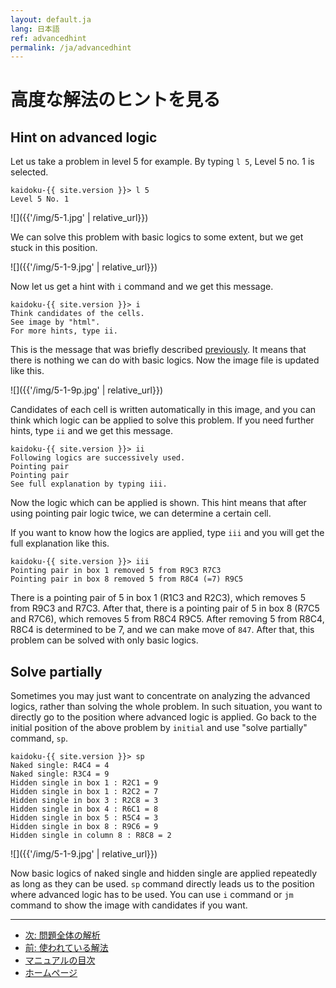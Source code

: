 ```yaml
---
layout: default.ja
lang: 日本語
ref: advancedhint
permalink: /ja/advancedhint
---
```


# 高度な解法のヒントを見る

## Hint on advanced logic

Let us take a problem in level 5 for example. By typing `l 5`, Level 5 no. 1 is selected.

    kaidoku-{{ site.version }}> l 5
    Level 5 No. 1

![]({{'/img/5-1.jpg' | relative_url}})

We can solve this problem with basic logics to some extent, but we get stuck in this position.

![]({{'/img/5-1-9.jpg' | relative_url}})

Now let us get a hint with `i` command and we get this message.

    kaidoku-{{ site.version }}> i
    Think candidates of the cells.
    See image by "html".
    For more hints, type ii.

This is the message that was briefly described [previously](basichint.md). It means that there is nothing we can do with basic logics. Now the image file is updated like this.

![]({{'/img/5-1-9p.jpg' | relative_url}})

Candidates of each cell is written automatically in this image, and you can think which logic can be applied to solve this problem. If you need further hints, type `ii` and we get this message.

    kaidoku-{{ site.version }}> ii
    Following logics are successively used.
    Pointing pair
    Pointing pair
    See full explanation by typing iii.

Now the logic which can be applied is shown. This hint means that after using pointing pair logic twice, we can determine a certain cell.

If you want to know how the logics are applied, type `iii` and you will get the full explanation like this.

    kaidoku-{{ site.version }}> iii
    Pointing pair in box 1 removed 5 from R9C3 R7C3 
    Pointing pair in box 8 removed 5 from R8C4 (=7) R9C5 

There is a pointing pair of 5 in box 1 (R1C3 and R2C3), which removes 5 from R9C3 and R7C3. After that, there is a pointing pair of 5 in box 8 (R7C5 and R7C6), which removes 5 from R8C4 R9C5. After removing 5 from R8C4, R8C4 is determined to be 7, and we can make move of `847`. After that, this problem can be solved with only basic logics.

## Solve partially

Sometimes you may just want to concentrate on analyzing the advanced logics, rather than solving the whole problem. In such situation, you want to directly go to the position where advanced logic is applied. Go back to the initial position of the above problem by `initial` and use "solve partially" command, `sp`.

    kaidoku-{{ site.version }}> sp
    Naked single: R4C4 = 4
    Naked single: R3C4 = 9
    Hidden single in box 1 : R2C1 = 9
    Hidden single in box 1 : R2C2 = 7
    Hidden single in box 3 : R2C8 = 3
    Hidden single in box 4 : R6C1 = 8
    Hidden single in box 5 : R5C4 = 3
    Hidden single in box 8 : R9C6 = 9
    Hidden single in column 8 : R8C8 = 2

![]({{'/img/5-1-9.jpg' | relative_url}})

Now basic logics of naked single and hidden single are applied repeatedly as long as they can be used. `sp` command directly leads us to the position where advanced logic has to be used. You can use `i` command or `jm` command to show the image with candidates if you want.

- - -

- [次: 問題全体の解析](./analysis)
- [前: 使われている解法](./logic)
- [マニュアルの目次](./#マニュアル)
- [ホームページ](./)
